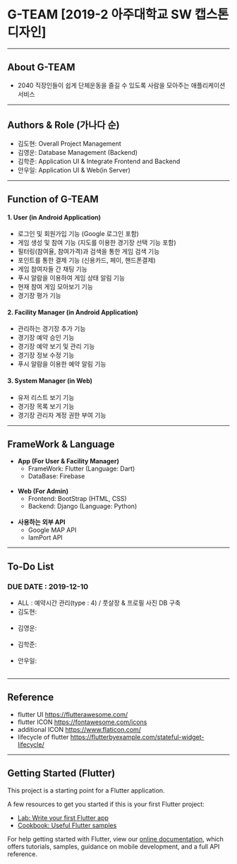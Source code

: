 # G-TEAM [2019-2 아주대학교 SW 캡스톤디자인]
---------------------------------------
## About G-TEAM
- 2040 직장인들이 쉽게 단체운동을 즐길 수 있도록 사람을 모아주는 애플리케이션 서비스
---------------------------------------
## Authors & Role (가나다 순)
- 김도현: Overall Project Management
- 김영운: Database Management (Backend)
- 김학준: Application UI & Integrate Frontend and Backend
- 안우일: Application UI & Web(in Server)
---------------------------------------
## Function of G-TEAM
#### 1. User (in Android Application)
- 로그인 및 회원가입 기능 (Google 로그인 포함)
- 게임 생성 및 참여 기능 (지도를 이용한 경기장 선택 기능 포함)
- 필터링(참여율, 참여가격)과 검색을 통한 게임 검색 기능
- 포인트를 통한 결제 기능 (신용카드, 페이, 핸드폰결제) 
- 게임 참여자들 간 채팅 기능 
- 푸시 알람을 이용하여 게임 상태 알림 기능
- 현재 참여 게임 모아보기 기능
- 경기장 평가 기능

#### 2. Facility Manager (in Android Application)
- 관리하는 경기장 추가 기능
- 경기장 예약 승인 기능  
- 경기장 예약 보기 및 관리 기능
- 경기장 정보 수정 기능
- 푸시 알람을 이용한 예약 알림 기능

#### 3. System Manager (in Web)
- 유저 리스트 보기 기능
- 경기장 목록 보기 기능
- 경기장 관리자 계정 권한 부여 기능
---------------------------------------
## FrameWork & Language
- **App (For User & Facility Manager)**
  - FrameWork: Flutter (Language: Dart)
  - DataBase: Firebase
  <br><br>
- **Web (For Admin)**
  - Frontend: BootStrap (HTML, CSS)
  - Backend: Django (Language: Python)
  <br><br>
- **사용하는 외부 API**
  - Google MAP API
  - IamPort API
---------------------------------------
## To-Do List 
### DUE DATE : 2019-12-10 
- ALL : 예약시간 관리(type : 4) / 풋살장 & 프로필 사진 DB 구축 </br>
- 김도현: </br>&nbsp;&nbsp;&nbsp;&nbsp;&nbsp;&nbsp;&nbsp;&nbsp;&nbsp;&nbsp;&nbsp;&nbsp;
- 김영운: </br>&nbsp;&nbsp;&nbsp;&nbsp;&nbsp;&nbsp;&nbsp;&nbsp;&nbsp;&nbsp;&nbsp;&nbsp;
- 김학준: </br>&nbsp;&nbsp;&nbsp;&nbsp;&nbsp;&nbsp;&nbsp;&nbsp;&nbsp;&nbsp;&nbsp;&nbsp;
- 안우일: </br>&nbsp;&nbsp;&nbsp;&nbsp;&nbsp;&nbsp;&nbsp;&nbsp;&nbsp;&nbsp;&nbsp;&nbsp;
---------------------------------------
## Reference
- flutter UI      <https://flutterawesome.com/> 
- flutter ICON    <https://fontawesome.com/icons>  
- additional ICON <https://www.flaticon.com/> 
- lifecycle of flutter <https://flutterbyexample.com/stateful-widget-lifecycle/>
---------------------------------------
## Getting Started (Flutter)

This project is a starting point for a Flutter application.

A few resources to get you started if this is your first Flutter project:

- [Lab: Write your first Flutter app](https://flutter.dev/docs/get-started/codelab)
- [Cookbook: Useful Flutter samples](https://flutter.dev/docs/cookbook)

For help getting started with Flutter, view our
[online documentation](https://flutter.dev/docs), which offers tutorials,
samples, guidance on mobile development, and a full API reference.

